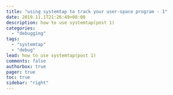 ```yaml
---
title: "using systemtap to track your user-space program - 1"
date: 2019.11.1T21:26:49+08:00
description: how to use systemtap(post 1)
categories:
  - "debugging"
tags:
  - "systemtap"
  - "debug"
lead: how to use systemtap(post 1)
comments: false
authorbox: true
pager: true
toc: true
sidebar: "right"
---
```


## 

